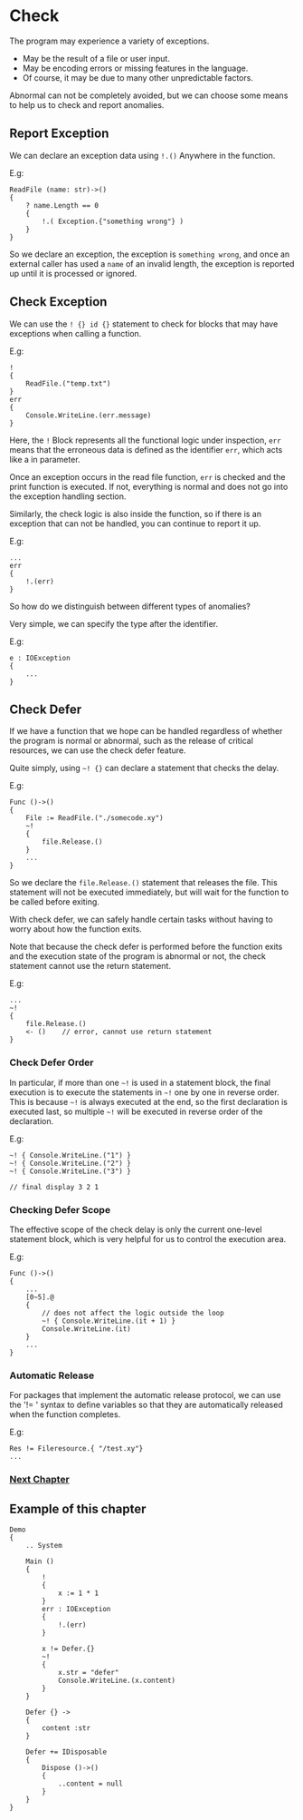 # Check
The program may experience a variety of exceptions.

- May be the result of a file or user input.
- May be encoding errors or missing features in the language.
- Of course, it may be due to many other unpredictable factors.

Abnormal can not be completely avoided, but we can choose some means to help us to check and report anomalies.

## Report Exception
We can declare an exception data using `!.()` Anywhere in the function.

E.g:
```
ReadFile (name: str)->()
{
    ? name.Length == 0
    {
        !.( Exception.{"something wrong"} )
    }
}
```
So we declare an exception, the exception is `something wrong`, and once an external caller has used a `name` of an invalid length, the exception is reported up until it is processed or ignored.
## Check Exception
We can use the `! {} id {}` statement to check for blocks that may have exceptions when calling a function.

E.g:
```
!
{
    ReadFile.("temp.txt")
}
err
{
    Console.WriteLine.(err.message)
}
```
Here, the `!` Block represents all the functional logic under inspection, `err` means that the erroneous data is defined as the identifier `err`, which acts like a in parameter.

Once an exception occurs in the read file function, `err` is checked and the print function is executed. If not, everything is normal and does not go into the exception handling section.

Similarly, the check logic is also inside the function, so if there is an exception that can not be handled, you can continue to report it up.

E.g:
```
...
err
{
    !.(err)
}
```
So how do we distinguish between different types of anomalies?

Very simple, we can specify the type after the identifier.

E.g:
```
e : IOException
{
    ...
}
```

## Check Defer
If we have a function that we hope can be handled regardless of whether the program is normal or abnormal, such as the release of critical resources, we can use the check defer feature.

Quite simply, using `~! {}` can declare a statement that checks the delay.

E.g:
```
Func ()->()
{
    File := ReadFile.("./somecode.xy")
    ~!
    {
        file.Release.()
    }
    ...
}
```
So we declare the `file.Release.()` statement that releases the file. This statement will not be executed immediately, but will wait for the function to be called before exiting.

With check defer, we can safely handle certain tasks without having to worry about how the function exits.

Note that because the check defer is performed before the function exits and the execution state of the program is abnormal or not, the check statement cannot use the return statement.

E.g:
```
...
~!
{
    file.Release.()
    <- ()    // error, cannot use return statement
}
```

### Check Defer Order
In particular, if more than one `~!` is used in a statement block, the final execution is to execute the statements in `~!` one by one in reverse order. This is because `~!` is always executed at the end, so the first declaration is executed last, so multiple `~!` will be executed in reverse order of the declaration.

E.g:
```
~! { Console.WriteLine.("1") }
~! { Console.WriteLine.("2") }
~! { Console.WriteLine.("3") }

// final display 3 2 1
```

### Checking Defer Scope
The effective scope of the check delay is only the current one-level statement block, which is very helpful for us to control the execution area.

E.g:
```
Func ()->()
{
    ...
    [0~5].@
    {
        // does not affect the logic outside the loop
        ~! { Console.WriteLine.(it + 1) }
        Console.WriteLine.(it)
    }
    ...
}
```

### Automatic Release
For packages that implement the automatic release protocol, we can use the '!= ' syntax to define variables so that they are automatically released when the function completes.

E.g:
``` 
Res != Fileresource.{ "/test.xy"}
...
```

### [Next Chapter](asynchronous.md)

## Example of this chapter
```
Demo
{
    .. System

    Main ()
    {
        ! 
        {
            x := 1 * 1
        }
        err : IOException 
        {
            !.(err)
        }

        x != Defer.{}
        ~!
        {
            x.str = "defer"
            Console.WriteLine.(x.content)
        }
    }

    Defer {} ->
    {
        content :str
    }

    Defer += IDisposable
    {
        Dispose ()->()
        {
            ..content = null
        }
    }
}
```